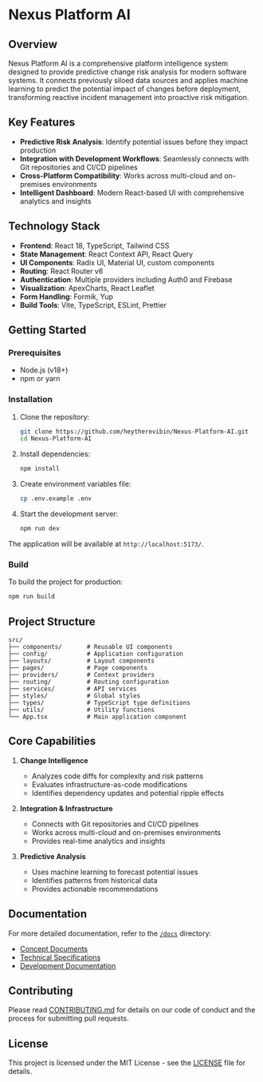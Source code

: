 # Nexus Platform AI

## Overview

Nexus Platform AI is a comprehensive platform intelligence system designed to provide predictive change risk analysis for modern software systems. It connects previously siloed data sources and applies machine learning to predict the potential impact of changes before deployment, transforming reactive incident management into proactive risk mitigation.

## Key Features

- **Predictive Risk Analysis**: Identify potential issues before they impact production
- **Integration with Development Workflows**: Seamlessly connects with Git repositories and CI/CD pipelines
- **Cross-Platform Compatibility**: Works across multi-cloud and on-premises environments
- **Intelligent Dashboard**: Modern React-based UI with comprehensive analytics and insights

## Technology Stack

- **Frontend**: React 18, TypeScript, Tailwind CSS
- **State Management**: React Context API, React Query
- **UI Components**: Radix UI, Material UI, custom components
- **Routing**: React Router v6
- **Authentication**: Multiple providers including Auth0 and Firebase
- **Visualization**: ApexCharts, React Leaflet
- **Form Handling**: Formik, Yup
- **Build Tools**: Vite, TypeScript, ESLint, Prettier

## Getting Started

### Prerequisites

- Node.js (v18+)
- npm or yarn

### Installation

1. Clone the repository:

   ```bash
   git clone https://github.com/heytherevibin/Nexus-Platform-AI.git
   cd Nexus-Platform-AI
   ```

2. Install dependencies:

   ```bash
   npm install
   ```

3. Create environment variables file:

   ```bash
   cp .env.example .env
   ```

4. Start the development server:

   ```bash
   npm run dev
   ```

The application will be available at `http://localhost:5173/`.

### Build

To build the project for production:

```bash
npm run build
```

## Project Structure

```asci
src/
├── components/       # Reusable UI components
├── config/           # Application configuration
├── layouts/          # Layout components
├── pages/            # Page components
├── providers/        # Context providers
├── routing/          # Routing configuration
├── services/         # API services
├── styles/           # Global styles
├── types/            # TypeScript type definitions
├── utils/            # Utility functions
└── App.tsx           # Main application component
```

## Core Capabilities

1. **Change Intelligence**
   - Analyzes code diffs for complexity and risk patterns
   - Evaluates infrastructure-as-code modifications
   - Identifies dependency updates and potential ripple effects

2. **Integration & Infrastructure**
   - Connects with Git repositories and CI/CD pipelines
   - Works across multi-cloud and on-premises environments
   - Provides real-time analytics and insights

3. **Predictive Analysis**
   - Uses machine learning to forecast potential issues
   - Identifies patterns from historical data
   - Provides actionable recommendations

## Documentation

For more detailed documentation, refer to the [`/docs`](docs/) directory:

- [Concept Documents](docs/concept/)
- [Technical Specifications](docs/technical/)
- [Development Documentation](docs/development/)

## Contributing

Please read [CONTRIBUTING.md](CONTRIBUTING.md) for details on our code of conduct and the process for submitting pull requests.

## License

This project is licensed under the MIT License - see the [LICENSE](LICENSE) file for details.
